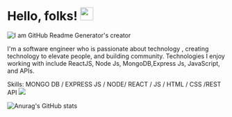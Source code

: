 
# Hello, folks! <img src="https://raw.githubusercontent.com/MartinHeinz/MartinHeinz/master/wave.gif" width="30px">


![I am GitHub Readme Generator's creator](https://arturssmirnovs.github.io/github-profile-readme-generator/images/banner.png)




I'm a software engineer who is passionate about technology , creating technology to elevate people, and building community.  Technologies I enjoy working with include ReactJS, Node Js, MongoDB,Express Js, JavaScript,  and APIs. 

Skills: MONGO DB / EXPRESS JS / NODE/ REACT / JS / HTML / CSS /REST API
![](https://img.shields.io/badge/<WORD_ON_LEFT>-<WORD_ON_RIGHT>-informational?style=flat&logo=<LOGO_NAME>&logoColor=white&color=2bbc8a)


![Anurag's GitHub stats](https://github-readme-stats.vercel.app/api?username=eyemabhishek&show_icons=true&theme=radical)







